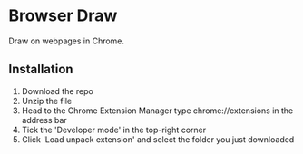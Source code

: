 # Browser Draw

Draw on webpages in Chrome. 

## Installation

1. Download the repo
2. Unzip the file
3. Head to the Chrome Extension Manager type chrome://extensions in the address bar
4. Tick the 'Developer mode' in the top-right corner
5. Click 'Load unpack extension' and select the folder you just downloaded

